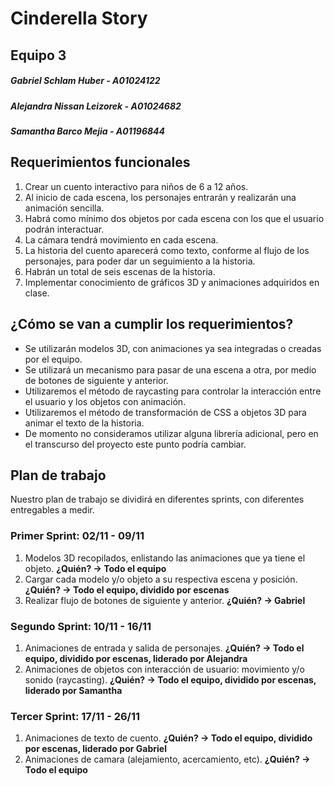 # Cinderella Story
## Equipo 3
##### Gabriel Schlam Huber - A01024122
##### Alejandra Nissan Leizorek - A01024682
##### Samantha Barco Mejia - A01196844

## Requerimientos funcionales
1. Crear un cuento interactivo para niños de 6 a 12 años.
2. Al inicio de cada escena, los personajes entrarán y realizarán una animación sencilla.
3. Habrá como mínimo dos objetos por cada escena con los que el usuario podrán interactuar.
4. La cámara tendrá movimiento en cada escena.
5. La historia del cuento aparecerá como texto, conforme al flujo de los personajes, para poder dar un seguimiento a la historia.
6. Habrán un total de seis escenas de la historia.
7. Implementar conocimiento de gráficos 3D y animaciones adquiridos en clase.

## ¿Cómo se van a cumplir los requerimientos?
* Se utilizarán modelos 3D, con animaciones ya sea integradas o creadas por el equipo.
* Se utilizará un mecanismo para pasar de una escena a otra, por medio de botones de siguiente y anterior.
* Utilizaremos el método de raycasting para controlar la interacción entre el usuario y los objetos con animación.
* Utilizaremos el método de transformación de CSS a objetos 3D para animar el texto de la historia.
* De momento no consideramos utilizar alguna librería adicional, pero en el transcurso del proyecto este punto podría cambiar.

## Plan de trabajo
Nuestro plan de trabajo se dividirá en diferentes sprints, con diferentes entregables a medir.
### Primer Sprint: 02/11 - 09/11
1. Modelos 3D recopilados, enlistando las animaciones que ya tiene el objeto. **¿Quién? -> Todo el equipo**
2. Cargar cada modelo y/o objeto a su respectiva escena y posición. **¿Quién? -> Todo el equipo, dividido por escenas**
3. Realizar flujo de botones de siguiente y anterior. **¿Quién? -> Gabriel**
### Segundo Sprint: 10/11 - 16/11
1. Animaciones de entrada y salida de personajes. **¿Quién? -> Todo el equipo, dividido por escenas, liderado por Alejandra**
2. Animaciones de objetos con interacción de usuario: movimiento y/o sonido (raycasting). **¿Quién? -> Todo el equipo, dividido por escenas, liderado por Samantha**
### Tercer Sprint: 17/11 - 26/11
1. Animaciones de texto de cuento. **¿Quién? -> Todo el equipo, dividido por escenas, liderado por Gabriel**
2. Animaciones de camara (alejamiento, acercamiento, etc). **¿Quién? -> Todo el equipo**
